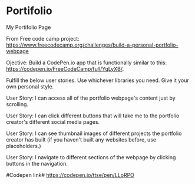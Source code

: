 # Portifolio
My Portifolio Page

From Free code camp project: https://www.freecodecamp.org/challenges/build-a-personal-portfolio-webpage

Ojective: Build a CodePen.io app that is functionally similar to this: https://codepen.io/FreeCodeCamp/full/YqLyXB/.

Fulfill the below user stories. Use whichever libraries you need. Give it your own personal style.

User Story: I can access all of the portfolio webpage's content just by scrolling.

User Story: I can click different buttons that will take me to the portfolio creator's different social media pages.

User Story: I can see thumbnail images of different projects the portfolio creator has built (if you haven't built any websites before, use placeholders.)

User Story: I navigate to different sections of the webpage by clicking buttons in the navigation.

#Codepen link#
https://codepen.io/ttse/pen/LLoRPO
